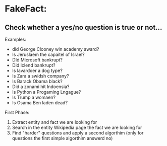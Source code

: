 # FakeFact:
## Check whether a yes/no question is true or not...

Examples:
* did George Clooney win academy award?
* Is Jeruslaem the capaitel of Israel?
* DId Microsoft bankrupt?
* Did Iclend bankrupt?
* Is lavardoer a dog type?
* Is Zara a swidsh company?
* Is Barack Obama black?
* Did a zonami hit Indoensia?
* Is Python a Progaming Lngague? 
* Is Trump a womaen?
* Is Osama Ben laden dead?


First Phase:
1. Extract entity and fact we are looking for
2. Search in the entity Wikipedia page the fact we are looking for
3. Find "harder" questions and apply a second algorthim (only for questions the first simple algorthim answerd no)
